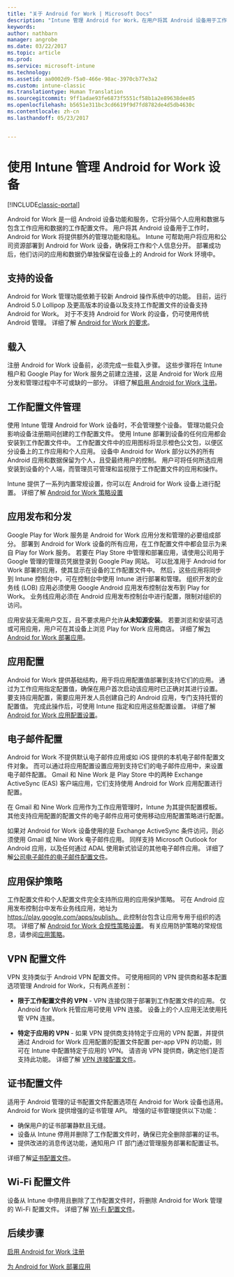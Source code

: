 ```yaml
---
title: "关于 Android for Work | Microsoft Docs"
description: "Intune 管理 Android for Work，在用户将其 Android 设备用于工作时提供其他管理功能和隐私。"
keywords: 
author: nathbarn
manager: angrobe
ms.date: 03/22/2017
ms.topic: article
ms.prod: 
ms.service: microsoft-intune
ms.technology: 
ms.assetid: aa0002d9-f5a0-466e-98ac-3970cb77e3a2
ms.custom: intune-classic
ms.translationtype: Human Translation
ms.sourcegitcommit: 9ff1adae93fe6873f5551cf58b1a2e89638dee85
ms.openlocfilehash: b5651e311bc3cd6619f9d7fd8782de4d5db4630c
ms.contentlocale: zh-cn
ms.lasthandoff: 05/23/2017


---
```


# <a name="manage-android-for-work-devices-with-intune"></a>使用 Intune 管理 Android for Work 设备

[!INCLUDE[classic-portal](../includes/classic-portal.md)]

Android for Work 是一组 Android 设备功能和服务，它将分隔个人应用和数据与包含工作应用和数据的工作配置文件。 用户将其 Android 设备用于工作时，Android for Work 将提供额外的管理功能和隐私。 Intune 可帮助用户将应用和公司资源部署到 Android for Work 设备，确保将工作和个人信息分开。 部署成功后，他们访问的应用和数据仍单独保留在设备上的 Android for Work 环境中。

## <a name="supported-devices"></a>支持的设备

Android for Work 管理功能依赖于较新 Android 操作系统中的功能。 目前，运行 Android 5.0 Lollipop 及更高版本的设备以及支持工作配置文件的设备支持 Android for Work。 对于不支持 Android for Work 的设备，仍可使用传统 Android 管理。 详细了解 [Android for Work 的要求](https://support.google.com/work/android/answer/6174145?hl=en&ref_topic=6151012)。

## <a name="onboarding"></a>载入

注册 Android for Work 设备前，必须完成一些载入步骤。 这些步骤将在 Intune 租户和 Google Play for Work 服务之前建立连接，这是 Android for Work 应用分发和管理过程中不可或缺的一部分。 详细了解[启用 Android for Work 注册](/intune-classic/deploy-use/set-up-android-for-work)。

## <a name="work-profile-management"></a>工作配置文件管理

使用 Intune 管理 Android for Work 设备时，不会管理整个设备。 管理功能只会影响设备注册期间创建的工作配置文件。 使用 Intune 部署到设备的任何应用都会安装到工作配置文件中。 工作配置文件中的应用图标将显示橙色公文包，以便区分设备上的工作应用和个人应用。 设备中 Android for Work 部分以外的所有 Android 应用和数据保留为个人，且受最终用户的控制。 用户可将任何所选应用安装到设备的个人端，而管理员可管理和监视限于工作配置文件的应用和操作。

Intune 提供了一系列内置常规设置，你可以在 Android for Work 设备上进行配置。 详细了解 [Android for Work 策略设置](android-for-work-policy-settings-in-microsoft-intune.md)

## <a name="app-publishing-and-distribution"></a>应用发布和分发

Google Play for Work 服务是 Android for Work 应用分发和管理的必要组成部分。 部署到 Android for Work 设备的所有应用，在工作配置文件中都会显示为来自 Play for Work 服务。 若要在 Play Store 中管理和部署应用，请使用公司用于 Google 管理的管理员凭据登录到 Google Play 网站。 可以批准用于 Android for Work 部署的应用，使其显示在设备的工作配置文件中。 然后，这些应用将同步到 Intune 控制台中，可在控制台中使用 Intune 进行部署和管理。 组织开发的业务线 (LOB) 应用必须使用 Google Android 应用发布控制台发布到 Play for Work。 业务线应用必须在 Android 应用发布控制台中进行配置，限制对组织的访问。

应用安装无需用户交互，且不要求用户允许**从未知源安装**。 若要浏览和安装可选或可用应用，用户可在其设备上浏览 Play for Work 应用商店。 详细了解[为 Android for Work 部署应用](/intune-classic/deploy-use/android-for-work-apps)。

## <a name="app-configuration"></a>应用配置

Android for Work 提供基础结构，用于将应用配置值部署到支持它们的应用。 通过为工作应用指定配置值，确保在用户首次启动该应用时已正确对其进行设置。 要支持应用配置，需要应用开发人员创建自己的 Android 应用，专门支持托管的配置值。 完成此操作后，可使用 Intune 指定和应用这些配置设置。 详细了解 [Android for Work 应用配置设置](afw-app-configuration-policy.md)。

## <a name="email-configuration"></a>电子邮件配置

Android for Work 不提供默认电子邮件应用或如 iOS 提供的本机电子邮件配置文件对象。 而可以通过将应用配置设置应用到支持它们的电子邮件应用中，来设置电子邮件配置。 Gmail 和 Nine Work 是 Play Store 中的两种 Exchange ActiveSync (EAS) 客户端应用，它们支持使用 Android for Work 应用配置进行配置。

在 Gmail 和 Nine Work 应用作为工作应用管理时，Intune 为其提供配置模板。 其他支持应用配置的配置文件的电子邮件应用可使用移动应用配置策略进行配置。

如果对 Android for Work 设备使用的是 Exchange ActiveSync 条件访问，则必须使用 Gmail 或 Nine Work 电子邮件应用。 同样支持 Microsoft Outlook for Android 应用，以及任何通过 ADAL 使用新式验证的其他电子邮件应用。 详细了解[公司电子邮件的电子邮件配置文件](configure-access-to-corporate-email-using-email-profiles-with-microsoft-intune.md)。

## <a name="app-protection-policies"></a>应用保护策略

工作配置文件和个人配置文件完全支持所应用的应用保护策略。 可在 Android 应用发布控制台中发布业务线应用，地址为 https://play.google.com/apps/publish。 此控制台包含让应用专用于组织的选项。 详细了解 [Android for Work 合规性策略设置](afw-compliance-policy-settings-in-microsoft-intune.md)。 有关应用防护策略的常规信息，请参阅[应用策略](protect-app-data-using-mobile-app-management-policies-with-microsoft-intune.md)。

## <a name="vpn-profiles"></a>VPN 配置文件

VPN 支持类似于 Android VPN 配置文件。 可使用相同的 VPN 提供商和基本配置选项管理 Android for Work，只有两点差别：

-  **限于工作配置文件的 VPN** - VPN 连接仅限于部署到工作配置文件的应用。 仅 Android for Work 托管应用可使用 VPN 连接。 设备上的个人应用无法使用托管 VPN 连接。

-  **特定于应用的 VPN** - 如果 VPN 提供商支持特定于应用的 VPN 配置，并提供通过 Android for Work 应用配置的配置文件配置 per-app VPN 的功能，则可在 Intune 中配置特定于应用的 VPN。 请咨询 VPN 提供商，确定他们是否支持此功能。 详细了解 [VPN 连接配置文件](vpn-connections-in-microsoft-intune.md)。

## <a name="certificate-profiles"></a>证书配置文件

适用于 Android 管理的证书配置文件配置选项在 Android for Work 设备也适用。 Android for Work 提供增强的证书管理 API。 增强的证书管理提供以下功能：

- 确保用户的证书部署静默且无缝。
-  设备从 Intune 停用并删除了工作配置文件时，确保已完全删除部署的证书。
-  提供改进的消息传送功能，通知用户 IT 部门通过管理服务部署和配置证书。

详细了解[证书配置文件](secure-resource-access-with-certificate-profiles.md)。

## <a name="wi-fi-profiles"></a>Wi-Fi 配置文件

设备从 Intune 中停用且删除了工作配置文件时，将删除 Android for Work 管理的 Wi-Fi 配置文件。 详细了解 [Wi-Fi 配置文件](wi-fi-connections-in-microsoft-intune.md)。

## <a name="next-steps"></a>后续步骤
[启用 Android for Work 注册](/intune-classic/deploy-use/set-up-android-for-work)

[为 Android for Work 部署应用](/intune-classic/deploy-use/android-for-work-apps)

